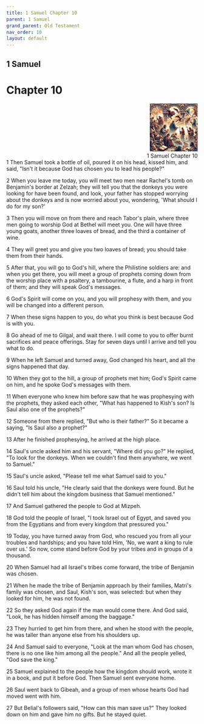```yaml
---
title: 1 Samuel Chapter 10
parent: 1 Samuel
grand_parent: Old Testament
nav_order: 10
layout: default
---
```


## 1 Samuel

# Chapter 10

<div style="clear: both; text-align: right;">
    <img src="/assets/Image/1 Samuel/500/10.jpg" alt="1 Samuel Chapter 10" class="chapter-image" style="max-width: 25%; height: auto;"/>
    <figcaption style="font-size: 14px;">1 Samuel Chapter 10</figcaption>
</div>
1 Then Samuel took a bottle of oil, poured it on his head, kissed him, and said, "Isn't it because God has chosen you to lead his people?"

2 When you leave me today, you will meet two men near Rachel's tomb on Benjamin's border at Zelzah; they will tell you that the donkeys you were looking for have been found, and look, your father has stopped worrying about the donkeys and is now worried about you, wondering, 'What should I do for my son?'

3 Then you will move on from there and reach Tabor's plain, where three men going to worship God at Bethel will meet you. One will have three young goats, another three loaves of bread, and the third a container of wine.

4 They will greet you and give you two loaves of bread; you should take them from their hands.

5 After that, you will go to God's hill, where the Philistine soldiers are: and when you get there, you will meet a group of prophets coming down from the worship place with a psaltery, a tambourine, a flute, and a harp in front of them; and they will speak God's messages.

6 God's Spirit will come on you, and you will prophesy with them, and you will be changed into a different person.

7 When these signs happen to you, do what you think is best because God is with you.

8 Go ahead of me to Gilgal, and wait there. I will come to you to offer burnt sacrifices and peace offerings. Stay for seven days until I arrive and tell you what to do.

9 When he left Samuel and turned away, God changed his heart, and all the signs happened that day.

10 When they got to the hill, a group of prophets met him; God's Spirit came on him, and he spoke God's messages with them.

11 When everyone who knew him before saw that he was prophesying with the prophets, they asked each other, "What has happened to Kish's son? Is Saul also one of the prophets?"

12 Someone from there replied, "But who is their father?" So it became a saying, "Is Saul also a prophet?"

13 After he finished prophesying, he arrived at the high place.

14 Saul's uncle asked him and his servant, "Where did you go?" He replied, "To look for the donkeys. When we couldn't find them anywhere, we went to Samuel."

15 Saul's uncle asked, "Please tell me what Samuel said to you."

16 Saul told his uncle, "He clearly said that the donkeys were found. But he didn't tell him about the kingdom business that Samuel mentioned."

17 And Samuel gathered the people to God at Mizpeh.

18 God told the people of Israel, "I took Israel out of Egypt, and saved you from the Egyptians and from every kingdom that pressured you."

19 Today, you have turned away from God, who rescued you from all your troubles and hardships; and you have told Him, 'No, we want a king to rule over us.' So now, come stand before God by your tribes and in groups of a thousand.

20 When Samuel had all Israel's tribes come forward, the tribe of Benjamin was chosen.

21 When he made the tribe of Benjamin approach by their families, Matri's family was chosen, and Saul, Kish's son, was selected: but when they looked for him, he was not found.

22 So they asked God again if the man would come there. And God said, "Look, he has hidden himself among the baggage."

23 They hurried to get him from there, and when he stood with the people, he was taller than anyone else from his shoulders up.

24 And Samuel said to everyone, "Look at the man whom God has chosen, there is no one like him among all the people." And all the people yelled, "God save the king."

25 Samuel explained to the people how the kingdom should work, wrote it in a book, and put it before God. Then Samuel sent everyone home.

26 Saul went back to Gibeah, and a group of men whose hearts God had moved went with him.

27 But Belial's followers said, "How can this man save us?" They looked down on him and gave him no gifts. But he stayed quiet.


